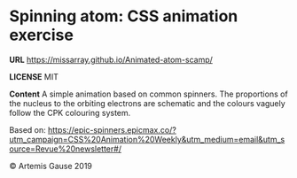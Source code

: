 # Spinning atom:  CSS animation exercise

**URL**
https://missarray.github.io/Animated-atom-scamp/

**LICENSE**
MIT

**Content**
A simple animation based on common spinners.
The proportions of the nucleus to the orbiting electrons are schematic and the colours vaguely follow the CPK colouring system.


Based on:
 https://epic-spinners.epicmax.co/?utm_campaign=CSS%20Animation%20Weekly&utm_medium=email&utm_source=Revue%20newsletter#/

 &copy; Artemis Gause 2019